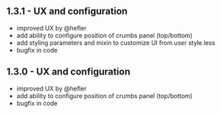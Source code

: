 ## 1.3.1 - UX and configuration
* improved UX by @hefler
* add ability to configure position of crumbs panel (top/bottom)
* add styling parameters and mixin to customize UI from user style.less
* bugfix in code

## 1.3.0 - UX and configuration
* improved UX by @hefler
* add ability to configure position of crumbs panel (top/bottom)
* bugfix in code
